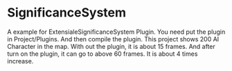 # SignificanceSystem

A example for ExtensialeSignificanceSystem Plugin. You need put the plugin in Project/Plugins. And then compile the plugin.
This project shows 200 AI Character in the map. With out the plugin, it is about 15 frames. And after turn on the plugin, 
it can go to above 60 frames. It is about 4 times increase.
